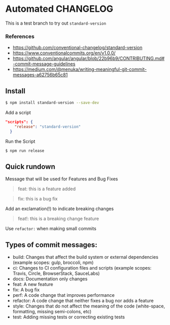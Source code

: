 # Automated CHANGELOG

This is a test branch to try out `standard-version`

### References

- https://github.com/conventional-changelog/standard-version
- https://www.conventionalcommits.org/en/v1.0.0/
- https://github.com/angular/angular/blob/22b96b9/CONTRIBUTING.md#-commit-message-guidelines
- https://medium.com/@menuka/writing-meaningful-git-commit-messages-a62756b65c81

## Install

```sh
$ npm install standard-version --save-dev
```

Add a script

```json
"scripts": {
    "release": "standard-version"
  }
```

Run the Script

```sh
$ npm run release
```

## Quick rundown

Message that will be used for Features and Bug Fixes

> feat: this is a feature added

> fix: this is a bug fix

Add an exclamation(!) to indicate breaking changes

> feat!: this is a breaking change feature

Use `refactor:` when making small commits

## Types of commit messages:

- build: Changes that affect the build system or external dependencies (example scopes: gulp, broccoli, npm)
- ci: Changes to CI configuration files and scripts (example scopes: Travis, Circle, BrowserStack, SauceLabs)
- docs: Documentation only changes
- feat: A new feature
- fix: A bug fix
- perf: A code change that improves performance
- refactor: A code change that neither fixes a bug nor adds a feature
- style: Changes that do not affect the meaning of the code (white-space, formatting, missing semi-colons, etc)
- test: Adding missing tests or correcting existing tests